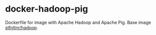 # docker-hadoop-pig
Dockerfile for image with Apache Hadoop and Apache Pig. Base image [stfnltnr/hadoop](https://hub.docker.com/r/stfnltnr/hadoop/tags).